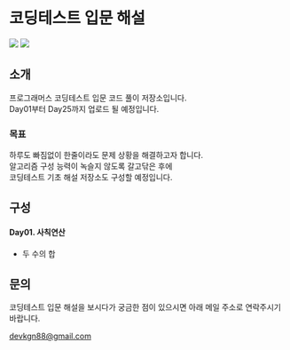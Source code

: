 # 코딩테스트 입문 해설
<a href="https://hits.seeyoufarm.com"><img src="https://hits.seeyoufarm.com/api/count/incr/badge.svg?url=https%3A%2F%2Fgithub.com%2Fdevkgn88%2Fpcce_introductory&count_bg=%2379C83D&title_bg=%23555555&icon=&icon_color=%23E7E7E7&title=hits&edge_flat=false"/></a>
<img src="https://img.shields.io/badge/java-%23ED8B00.svg?style=flat-square&logo=openjdk&logoColor=white">
## 소개
프로그래머스 코딩테스트 입문 코드 풀이 저장소입니다.<br>
Day01부터 Day25까지 업로드 될 예정입니다.

### 목표
하루도 빠짐없이 한줄이라도 문제 상황을 해결하고자 합니다.<br>
알고리즘 구성 능력이 녹슬지 않도록 갈고닦은 후에<br>
코딩테스트 기초 해설 저장소도 구성할 예정입니다.

## 구성
#### Day01. 사칙연산
   - 두 수의 합

## 문의
코딩테스트 입문 해설을 보시다가 궁금한 점이 있으시면 아래 메일 주소로 연락주시기 바랍니다. 
<p align="left">
  <a href="mailto:devkgn88@gmail.com">devkgn88@gmail.com</a>
</p>
